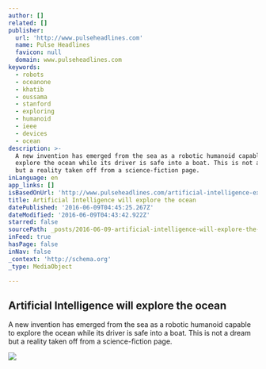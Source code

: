 ```yaml
---
author: []
related: []
publisher:
  url: 'http://www.pulseheadlines.com'
  name: Pulse Headlines
  favicon: null
  domain: www.pulseheadlines.com
keywords:
  - robots
  - oceanone
  - khatib
  - oussama
  - stanford
  - exploring
  - humanoid
  - ieee
  - devices
  - ocean
description: >-
  A new invention has emerged from the sea as a robotic humanoid capable to
  explore the ocean while its driver is safe into a boat. This is not a dream
  but a reality taken off from a science-fiction page.
inLanguage: en
app_links: []
isBasedOnUrl: 'http://www.pulseheadlines.com/artificial-intelligence-explores-oceans/28356/'
title: Artificial Intelligence will explore the ocean
datePublished: '2016-06-09T04:45:25.267Z'
dateModified: '2016-06-09T04:43:42.922Z'
starred: false
sourcePath: _posts/2016-06-09-artificial-intelligence-will-explore-the-ocean.md
inFeed: true
hasPage: false
inNav: false
_context: 'http://schema.org'
_type: MediaObject

---
```

<article style=""><h1>Artificial Intelligence will explore the ocean</h1><p>A new invention has emerged from the sea as a robotic humanoid capable to explore the ocean while its driver is safe into a boat. This is not a dream but a reality taken off from a science-fiction page.</p><img src="http://d3i3l3kraiqpym.cloudfront.net/wp-content/uploads/2016/04/28224251/100114162345_1_900x600.jpg" /></article>